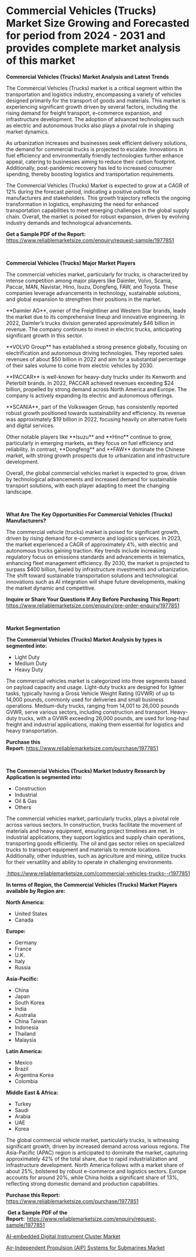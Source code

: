 <p><h1>Commercial Vehicles (Trucks) Market Size Growing and Forecasted for period from 2024 - 2031 and provides complete market analysis of this market</h1></p><p><strong>Commercial Vehicles (Trucks) Market Analysis and Latest Trends</strong></p>
<p><p>The Commercial Vehicles (Trucks) market is a critical segment within the transportation and logistics industry, encompassing a variety of vehicles designed primarily for the transport of goods and materials. This market is experiencing significant growth driven by several factors, including the rising demand for freight transport, e-commerce expansion, and infrastructure development. The adoption of advanced technologies such as electric and autonomous trucks also plays a pivotal role in shaping market dynamics.</p><p>As urbanization increases and businesses seek efficient delivery solutions, the demand for commercial trucks is projected to escalate. Innovations in fuel efficiency and environmentally friendly technologies further enhance appeal, catering to businesses aiming to reduce their carbon footprint. Additionally, post-pandemic recovery has led to increased consumer spending, thereby boosting logistics and transportation requirements.</p><p>The Commercial Vehicles (Trucks) Market is expected to grow at a CAGR of 12% during the forecast period, indicating a positive outlook for manufacturers and stakeholders. This growth trajectory reflects the ongoing transformation in logistics, emphasizing the need for enhanced transportation capabilities to meet emerging challenges in the global supply chain. Overall, the market is poised for robust expansion, driven by evolving industry demands and technological advancements.</p></p>
<p><strong>Get a Sample PDF of the Report:&nbsp;</strong> <a href="https://www.reliablemarketsize.com/enquiry/request-sample/1977851?utm_campaign=1133&utm_medium=2&utm_source=Github&utm_content=ia&utm_term=04112024&utm_id=commercial-vehicles-trucks">https://www.reliablemarketsize.com/enquiry/request-sample/1977851</a></p>
<p>&nbsp;</p>
<p><strong>Commercial Vehicles (Trucks) Major Market Players</strong></p>
<p><p>The commercial vehicles market, particularly for trucks, is characterized by intense competition among major players like Daimler, Volvo, Scania, Paccar, MAN, Navistar, Hino, Isuzu, Dongfeng, FAW, and Toyota. These companies leverage advancements in technology, sustainable solutions, and global expansion to strengthen their positions in the market.</p><p>**Daimler AG**, owner of the Freightliner and Western Star brands, leads the market due to its comprehensive lineup and innovative engineering. In 2022, Daimler’s trucks division generated approximately $46 billion in revenue. The company continues to invest in electric trucks, anticipating significant growth in this sector.</p><p>**VOLVO Group** has established a strong presence globally, focusing on electrification and autonomous driving technologies. They reported sales revenues of about $50 billion in 2022 and aim for a substantial percentage of their sales volume to come from electric vehicles by 2030.</p><p>**PACCAR** is well-known for heavy-duty trucks under its Kenworth and Peterbilt brands. In 2022, PACCAR achieved revenues exceeding $24 billion, propelled by strong demand across North America and Europe. The company is actively expanding its electric and autonomous offerings.</p><p>**SCANIA**, part of the Volkswagen Group, has consistently reported robust growth positioned towards sustainability and efficiency. Its revenue was approximately $19 billion in 2022, focusing heavily on alternative fuels and digital services.</p><p>Other notable players like **Isuzu** and **Hino** continue to grow, particularly in emerging markets, as they focus on fuel efficiency and reliability. In contrast, **Dongfeng** and **FAW** dominate the Chinese market, with strong growth prospects due to urbanization and infrastructure development.</p><p>Overall, the global commercial vehicles market is expected to grow, driven by technological advancements and increased demand for sustainable transport solutions, with each player adapting to meet the changing landscape.</p></p>
<p>&nbsp;</p>
<p><strong>What Are The Key Opportunities For Commercial Vehicles (Trucks) Manufacturers?</strong></p>
<p><p>The commercial vehicle (trucks) market is poised for significant growth, driven by rising demand for e-commerce and logistics services. In 2023, the market experienced a CAGR of approximately 4%, with electric and autonomous trucks gaining traction. Key trends include increasing regulatory focus on emissions standards and advancements in telematics, enhancing fleet management efficiency. By 2030, the market is projected to surpass $400 billion, fueled by infrastructure investments and urbanization. The shift toward sustainable transportation solutions and technological innovations such as AI integration will shape future developments, making the market dynamic and competitive.</p></p>
<p><strong>Inquire or Share Your Questions If Any Before Purchasing This Report:</strong> <a href="https://www.reliablemarketsize.com/enquiry/pre-order-enquiry/1977851?utm_campaign=1133&utm_medium=2&utm_source=Github&utm_content=ia&utm_term=04112024&utm_id=commercial-vehicles-trucks">https://www.reliablemarketsize.com/enquiry/pre-order-enquiry/1977851</a></p>
<p>&nbsp;</p>
<p><strong>Market Segmentation</strong></p>
<p><strong>The Commercial Vehicles (Trucks) Market Analysis by types is segmented into:</strong></p>
<p><ul><li>Light Duty</li><li>Medium Duty</li><li>Heavy Duty</li></ul></p>
<p><p>The commercial vehicles market is categorized into three segments based on payload capacity and usage. Light-duty trucks are designed for lighter tasks, typically having a Gross Vehicle Weight Rating (GVWR) of up to 14,000 pounds, commonly used for deliveries and small business operations. Medium-duty trucks, ranging from 14,001 to 26,000 pounds GVWR, serve various sectors, including construction and transport. Heavy-duty trucks, with a GVWR exceeding 26,000 pounds, are used for long-haul freight and industrial applications, making them essential for logistics and heavy transportation.</p></p>
<p><strong>Purchase this Report:&nbsp;</strong><a href="https://www.reliablemarketsize.com/purchase/1977851?utm_campaign=1133&utm_medium=2&utm_source=Github&utm_content=ia&utm_term=04112024&utm_id=commercial-vehicles-trucks">https://www.reliablemarketsize.com/purchase/1977851</a></p>
<p>&nbsp;</p>
<p><strong>The Commercial Vehicles (Trucks) Market Industry Research by Application is segmented into:</strong></p>
<p><ul><li>Construction</li><li>Industrial</li><li>Oil & Gas</li><li>Others</li></ul></p>
<p><p>The commercial vehicles market, particularly trucks, plays a pivotal role across various sectors. In construction, trucks facilitate the movement of materials and heavy equipment, ensuring project timelines are met. In industrial applications, they support logistics and supply chain operations, transporting goods efficiently. The oil and gas sector relies on specialized trucks to transport equipment and materials to remote locations. Additionally, other industries, such as agriculture and mining, utilize trucks for their versatility and ability to operate in challenging environments.</p></p>
<p><a href="https://www.reliablemarketsize.com/commercial-vehicles-trucks--r1977851?utm_campaign=1133&utm_medium=2&utm_source=Github&utm_content=ia&utm_term=04112024&utm_id=commercial-vehicles-trucks">&nbsp;https://www.reliablemarketsize.com/commercial-vehicles-trucks--r1977851</a></p>
<p><strong>In terms of Region, the Commercial Vehicles (Trucks) Market Players available by Region are:</strong></p>
<p>
    <p> <strong> North America: </strong>
        <ul>
            <li>United States</li>
            <li>Canada</li>
        </ul>
        </p> 
    <p> <strong> Europe: </strong>
        <ul>
            <li>Germany</li>
            <li>France</li>
            <li>U.K.</li>
            <li>Italy</li>
            <li>Russia</li>
        </ul>
        </p> 
    <p> <strong> Asia-Pacific: </strong>
        <ul>
            <li>China</li>
            <li>Japan</li>
            <li>South Korea</li>
            <li>India</li>
            <li>Australia</li>
            <li>China Taiwan</li>
            <li>Indonesia</li>
            <li>Thailand</li>
            <li>Malaysia</li>
        </ul>
        </p> 
    <p> <strong> Latin America: </strong>
        <ul>
            <li>Mexico</li>
            <li>Brazil</li>
            <li>Argentina Korea</li>
            <li>Colombia</li>
        </ul>
        </p> 
    <p> <strong> Middle East & Africa: </strong>
        <ul>
            <li>Turkey</li>
            <li>Saudi</li>
            <li>Arabia</li>
            <li>UAE</li>
            <li>Korea</li>
        </ul>
    </p>
    </p>
<p><p>The global commercial vehicle market, particularly trucks, is witnessing significant growth, driven by increased demand across various regions. The Asia-Pacific (APAC) region is anticipated to dominate the market, capturing approximately 42% of the total share, due to rapid industrialization and infrastructure development. North America follows with a market share of about 25%, bolstered by robust e-commerce and logistics sectors. Europe accounts for around 20%, while China holds a significant share of 13%, reflecting strong domestic demand and production capabilities.</p></p>
<p><strong>Purchase this Report: </strong><a href="https://www.reliablemarketsize.com/purchase/1977851?utm_campaign=1133&utm_medium=2&utm_source=Github&utm_content=ia&utm_term=04112024&utm_id=commercial-vehicles-trucks">https://www.reliablemarketsize.com/purchase/1977851</a></p>
<p>&nbsp;<strong>Get a Sample PDF of the Report:&nbsp;&nbsp;</strong><a href="https://www.reliablemarketsize.com/enquiry/request-sample/1977851?utm_campaign=1133&utm_medium=2&utm_source=Github&utm_content=ia&utm_term=04112024&utm_id=commercial-vehicles-trucks">https://www.reliablemarketsize.com/enquiry/request-sample/1977851</a></p>
<p><strong></strong></p>
<p><p><a href="https://github.com/rosalee3esue/Market-Research-Report-List-1/blob/main/ai-embedded-digital-instrument-cluster-market.md?utm_campaign=1133&utm_medium=2&utm_source=Github&utm_content=ia&utm_term=04112024&utm_id=commercial-vehicles-trucks">AI-embedded Digital Instrument Cluster Market</a></p><p><a href="https://github.com/WillieWoodard/Market-Research-Report-List-6/blob/main/air-independent-propulsion-aip-systems-for-submarines-market.md?utm_campaign=1133&utm_medium=2&utm_source=Github&utm_content=ia&utm_term=04112024&utm_id=commercial-vehicles-trucks">Air-Independent Propulsion (AIP) Systems for Submarines Market</a></p></p>